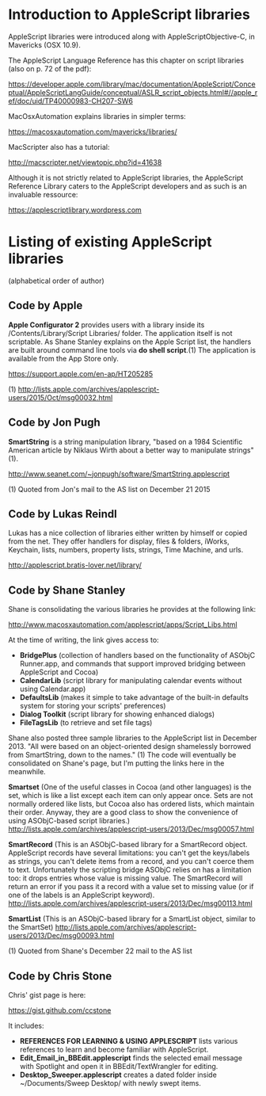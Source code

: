 # Introduction to AppleScript libraries

AppleScript libraries were introduced along with AppleScriptObjective-C, in Mavericks (OSX 10.9).

The AppleScript Language Reference has this chapter on script libraries (also on p. 72 of the pdf):

https://developer.apple.com/library/mac/documentation/AppleScript/Conceptual/AppleScriptLangGuide/conceptual/ASLR_script_objects.html#//apple_ref/doc/uid/TP40000983-CH207-SW6

MacOsxAutomation explains libraries in simpler terms:

https://macosxautomation.com/mavericks/libraries/

MacScripter also has a tutorial:

http://macscripter.net/viewtopic.php?id=41638

Although it is not strictly related to AppleScript libraries, the AppleScript Reference Library caters to the AppleScript developers and as such is an invaluable ressource:

https://applescriptlibrary.wordpress.com


# Listing of existing AppleScript libraries
(alphabetical order of author)

## Code by Apple

**Apple Configurator 2** provides users with a library inside its /Contents/Library/Script Libraries/ folder. The application itself is not scriptable. As Shane Stanley explains on the Apple Script list, the handlers are built around command line tools via **do shell script**.(1) The application is available from the App Store only.

https://support.apple.com/en-ap/HT205285

(1) http://lists.apple.com/archives/applescript-users/2015/Oct/msg00032.html

## Code by Jon Pugh

**SmartString** is a string manipulation library, "based on a 1984 Scientific American article by Niklaus Wirth about a better way to manipulate strings" (1).

http://www.seanet.com/~jonpugh/software/SmartString.applescript

(1) Quoted from Jon's mail to the AS list on December 21 2015

## Code by Lukas Reindl

Lukas has a nice collection of libraries either written by himself or copied from the net. They offer handlers for display, files & folders, iWorks, Keychain, lists, numbers, property lists, strings, Time Machine, and urls.

http://applescript.bratis-lover.net/library/

## Code by Shane Stanley

Shane is consolidating the various libraries he provides at the following link:

http://www.macosxautomation.com/applescript/apps/Script_Libs.html

At the time of writing, the link gives access to:
* **BridgePlus** (collection of handlers based on the functionality of ASObjC Runner.app, and commands that support improved bridging between AppleScript and Cocoa)
* **CalendarLib** (script library for manipulating calendar events without using Calendar.app)
* **DefaultsLib** (makes it simple to take advantage of the built-in defaults system for storing your scripts' preferences)
* **Dialog Toolkit** (script library for showing enhanced dialogs)
* **FileTagsLib** (to retrieve and set file tags)

Shane also posted three sample libraries to the AppleScript list in December 2013. "All were based on an object-oriented design shamelessly borrowed from SmartString, down to the names." (1) The code will eventually be consolidated on Shane's page, but I'm putting the links here in the meanwhile.

**Smartset** (One of the useful classes in Cocoa (and other languages) is the set, which is like a list except each item can only appear once. Sets are not normally ordered like lists, but Cocoa also has ordered lists, which maintain their order. Anyway, they are a good class to show the convenience of using ASObjC-based script libraries.)
http://lists.apple.com/archives/applescript-users/2013/Dec/msg00057.html

**SmartRecord** (This is an ASObjC-based library for a SmartRecord object. AppleScript records have several limitations: you can't get the keys/labels as strings, you can't delete items from a record, and you can't coerce them to text. Unfortunately the scripting bridge ASObjC relies on has a limitation too: it drops entries whose value is missing value. The SmartRecord will return an error if you pass it a record with a value set to missing value (or if one of the labels is an AppleScript keyword).
http://lists.apple.com/archives/applescript-users/2013/Dec/msg00113.html

**SmartList** (This is an ASObjC-based library for a SmartList object, similar to the SmartSet)
http://lists.apple.com/archives/applescript-users/2013/Dec/msg00093.html

(1) Quoted from Shane's December 22 mail to the AS list

## Code by Chris Stone

Chris' gist page is here:

https://gist.github.com/ccstone

It includes:
* **REFERENCES FOR LEARNING & USING APPLESCRIPT** lists various references to learn and become familiar with AppleScript.
* **Edit_Email_in_BBEdit.applescript** finds the selected email message with Spotlight and open it in BBEdit/TextWrangler for editing.
* **Desktop_Sweeper.applescript** creates a dated folder inside ~/Documents/Sweep Desktop/ with newly swept items.

